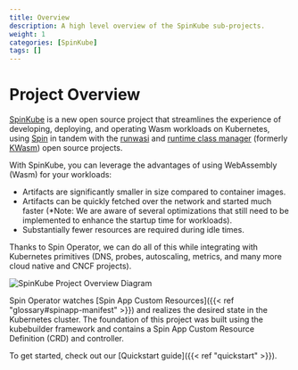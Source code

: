 ```yaml
---
title: Overview
description: A high level overview of the SpinKube sub-projects.
weight: 1
categories: [SpinKube]
tags: []
---
```


# Project Overview

[SpinKube](https://github.com/spinkube) is a new open source project that streamlines the experience of developing, deploying, and operating Wasm workloads on Kubernetes, using [Spin](https://github.com/fermyon/spin) in tandem with the [runwasi](https://github.com/containerd/runwasi) and [runtime class manager](https://github.com/spinkube/runtime-class-manager) (formerly [KWasm](https://kwasm.sh/)) open source projects.

With SpinKube, you can leverage the advantages of using WebAssembly (Wasm) for your workloads:

- Artifacts are significantly smaller in size compared to container images.
- Artifacts can be quickly fetched over the network and started much faster (\*Note: We are aware of several optimizations that still need to be implemented to enhance the startup time for workloads).
- Substantially fewer resources are required during idle times.

Thanks to Spin Operator, we can do all of this while integrating with Kubernetes primitives (DNS, probes, autoscaling, metrics, and many more cloud native and CNCF projects).

![SpinKube Project Overview Diagram](../spinkube-overview-diagram.png)

Spin Operator watches [Spin App Custom Resources]({{< ref "glossary#spinapp-manifest" >}}) and realizes the desired state in the Kubernetes cluster. The foundation of this project was built using the kubebuilder framework and contains a Spin App Custom Resource Definition (CRD) and controller.

To get started, check out our [Quickstart guide]({{< ref "quickstart" >}}).
